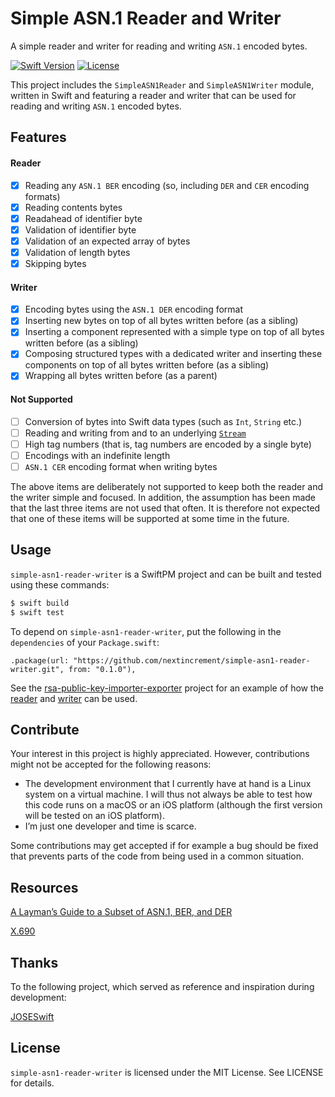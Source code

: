 # Simple ASN.1 Reader and Writer

A simple reader and writer for reading and writing `ASN.1` encoded bytes.

[![Swift Version][swift-image]][swift-url] [![License][license-image]][license-url]

This project includes the `SimpleASN1Reader` and `SimpleASN1Writer` module, written in Swift and featuring a reader and writer that can be used for reading and writing `ASN.1` encoded bytes.

## Features

#### Reader
- [x] Reading any `ASN.1 BER` encoding (so, including `DER` and `CER` encoding formats)
- [x] Reading contents bytes
- [x] Readahead of identifier byte
- [x] Validation of identifier byte
- [x] Validation of an expected array of bytes
- [x] Validation of length bytes
- [x] Skipping bytes

#### Writer
- [x] Encoding bytes using the `ASN.1 DER` encoding format
- [x] Inserting new bytes on top of all bytes written before (as a sibling)
- [x] Inserting a component represented with a simple type on top of all bytes written before (as a sibling)
- [x] Composing structured types with a dedicated writer and inserting these components on top of all bytes written before (as a sibling)
- [x] Wrapping all bytes written before (as a parent)

#### Not Supported
- [ ] Conversion of bytes into Swift data types (such as `Int`, `String` etc.)
- [ ] Reading and writing from and to an underlying [`Stream`](https://developer.apple.com/documentation/foundation/stream)
- [ ] High tag numbers (that is, tag numbers are encoded by a single byte)
- [ ] Encodings with an indefinite length
- [ ] `ASN.1 CER` encoding format when writing bytes

The above items are deliberately not supported to keep both the reader and the writer simple and focused. In addition, the assumption has been made that the last three items are not used that often. It is therefore not expected that one of these items will be supported at some time in the future.

## Usage

`simple-asn1-reader-writer` is a SwiftPM project and can be built and tested using these commands:

```bash
$ swift build
$ swift test
```

To depend on `simple-asn1-reader-writer`, put the following in the `dependencies` of your `Package.swift`:

    .package(url: "https://github.com/nextincrement/simple-asn1-reader-writer.git", from: "0.1.0"),

See the [rsa-public-key-importer-exporter](https://github.com/nextincrement/rsa-public-key-importer-exporter) project for an example of how the [reader](https://github.com/nextincrement/rsa-public-key-importer-exporter/blob/master/Sources/RSAPublicKeyImporter/RSAPublicKeyImporter.swift) and [writer](https://github.com/nextincrement/rsa-public-key-importer-exporter/blob/master/Sources/RSAPublicKeyExporter/RSAPublicKeyExporter.swift) can be used.

## Contribute

Your interest in this project is highly appreciated. However, contributions might not be accepted for the following reasons:
- The development environment that I currently have at hand is a Linux system on a virtual machine. I will thus not always be able to test how this code runs on a macOS or an iOS platform (although the first version will be tested on an iOS platform).
- I’m just one developer and time is scarce.

Some contributions may get accepted if for example a bug should be fixed that prevents parts of the code from being used in a common situation.

## Resources

[A Layman’s Guide to a Subset of ASN.1, BER, and DER](http://luca.ntop.org/Teaching/Appunti/asn1.html)

[X.690](https://www.itu.int/rec/T-REC-X.690-201508-I/en)

## Thanks
To the following project, which served as reference and inspiration during development:

[JOSESwift](https://github.com/airsidemobile/JOSESwift)


## License
`simple-asn1-reader-writer` is licensed under the MIT License. See LICENSE for details.

[swift-image]:https://img.shields.io/badge/swift-5.0-orange.svg
[swift-url]:https://swift.org/
[license-image]: https://img.shields.io/badge/License-MIT-blue.svg
[license-url]: LICENSE
